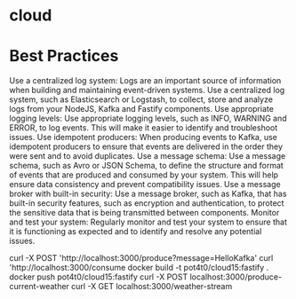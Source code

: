 # cloud

# Best Practices

Use a centralized log system: Logs are an important source of information when building and maintaining event-driven systems. Use a centralized log system, such as Elasticsearch or Logstash, to collect, store and analyze logs from your NodeJS, Kafka and Fastify components.
Use appropriate logging levels: Use appropriate logging levels, such as INFO, WARNING and ERROR, to log events. This will make it easier to identify and troubleshoot issues.
Use idempotent producers: When producing events to Kafka, use idempotent producers to ensure that events are delivered in the order they were sent and to avoid duplicates.
Use a message schema: Use a message schema, such as Avro or JSON Schema, to define the structure and format of events that are produced and consumed by your system. This will help ensure data consistency and prevent compatibility issues.
Use a message broker with built-in security: Use a message broker, such as Kafka, that has built-in security features, such as encryption and authentication, to protect the sensitive data that is being transmitted between components.
Monitor and test your system: Regularly monitor and test your system to ensure that it is functioning as expected and to identify and resolve any potential issues.

curl -X POST 'http://localhost:3000/produce?message=HelloKafka'
curl 'http://localhost:3000/consume
docker build -t pot4t0/cloud15:fastify .
docker push pot4t0/cloud15:fastify
curl -X POST localhost:3000/produce-current-weather
curl -X GET localhost:3000/weather-stream
